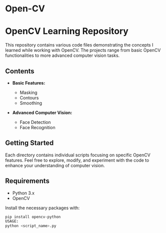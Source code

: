 # Open-CV
# OpenCV Learning Repository

This repository contains various code files demonstrating the concepts I learned while working with OpenCV. The projects range from basic OpenCV functionalities to more advanced computer vision tasks.

## Contents

- **Basic Features:**
  - Masking
  - Contours
  - Smoothing

- **Advanced Computer Vision:**
  - Face Detection
  - Face Recognition

## Getting Started

Each directory contains individual scripts focusing on specific OpenCV features. Feel free to explore, modify, and experiment with the code to enhance your understanding of computer vision.

## Requirements

- Python 3.x
- OpenCV

Install the necessary packages with:

```bash
pip install opencv-python
USAGE:
python <script_name>.py

